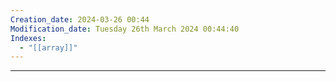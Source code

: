 ```yaml
---
Creation_date: 2024-03-26 00:44
Modification_date: Tuesday 26th March 2024 00:44:40
Indexes:
  - "[[array]]"
---
```



----


